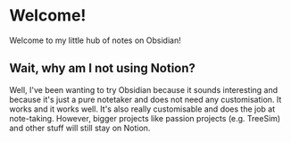 # Welcome!
Welcome to my little hub of notes on Obsidian!

## Wait, why am I not using Notion?
Well, I've been wanting to try Obsidian because it sounds interesting and because it's just a pure notetaker and does not need any customisation. It works and it works well. It's also really customisable and does the job at note-taking. However, bigger projects like passion projects (e.g. TreeSim) and other stuff will still stay on Notion.